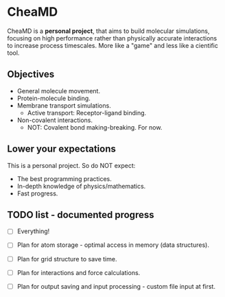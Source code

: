 # CheaMD

CheaMD is a **personal project**, that aims to build molecular simulations, focusing on high performance rather than physically accurate interactions to increase process timescales. More like a "game" and less like a cientific tool.

## Objectives

- General molecule movement.
- Protein-molecule binding.
- Membrane transport simulations.
    - Active transport: Receptor-ligand binding.
- Non-covalent interactions.
    - NOT: Covalent bond making-breaking. For now.

## Lower your expectations

This is a personal project. So do NOT expect:

- The best programming practices.
- In-depth knowledge of physics/mathematics.
- Fast progress.

## TODO list - documented progress

- [ ] Everything!

- [ ] Plan for atom storage - optimal access in memory (data structures).
- [ ] Plan for grid structure to save time.
- [ ] Plan for interactions and force calculations.
- [ ] Plan for output saving and input processing - custom file input at first.
